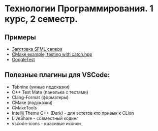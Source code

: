 # Технологии Программирования. 1 курс, 2 семестр.
## Примеры
* [Заготовка SFML сапера](https://github.com/VladislavHacker/MiptExamples/tree/main/2023/TechProg/MineSweeper)
* [CMake example, testing with catch.hpp](https://github.com/VladislavHacker/MiptExamples/tree/main/2023/TechProg/Cmake)
* [GoogleTest](https://github.com/VladislavHacker/MiptExamples/tree/main/2023/TechProg/CMakeGTest)

## Полезные плагины для VSCode:
* Tabnine (умные подсказки)
* C++ Test Mate (панелька с тестами)
* Clang-Format (форматеры)
* CMake (подсказки) 
* CMakeTools 
* Intellij Theme C++ (Dark) - для эстетов кто привык к CLion
* LiveShare - совместный кодинг
* vscode-icons - красивые иконки
